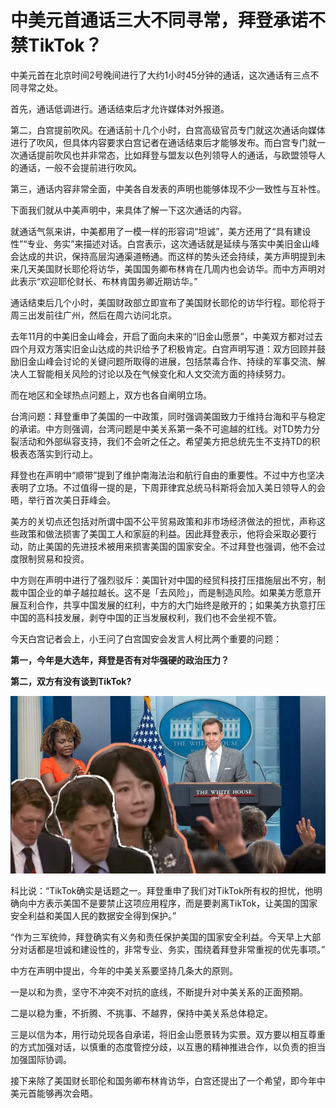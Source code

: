 # 中美元首通话三大不同寻常，拜登承诺不禁TikTok？

中美元首在北京时间2号晚间进行了大约1小时45分钟的通话，这次通话有三点不同寻常之处。

首先，通话低调进行。通话结束后才允许媒体对外报道。

第二，白宫提前吹风。在通话前十几个小时，白宫高级官员专门就这次通话向媒体进行了吹风，但具体内容要求白宫记者在通话结束后才能够发布。而白宫专门就一次通话提前吹风也并非常态，比如拜登与盟友以色列领导人的通话，与欧盟领导人的通话，一般不会提前进行吹风。

第三，通话内容非常全面，中美各自发表的声明也能够体现不少一致性与互补性。

下面我们就从中美声明中，来具体了解一下这次通话的内容。

就通话气氛来讲，中美都用了一模一样的形容词“坦诚”，美方还用了“具有建设性”“专业、务实”来描述对话。白宫表示，这次通话就是延续与落实中美旧金山峰会达成的共识，保持高层沟通渠道畅通。而这样的势头还会持续，美方声明提到未来几天美国财长耶伦将访华，美国国务卿布林肯在几周内也会访华。而中方声明对此表示“欢迎耶伦财长、布林肯国务卿近期访华。”

通话结束后几个小时，美国财政部立即宣布了美国财长耶伦的访华行程。耶伦将于周三出发前往广州，然后在周六访问北京。

去年11月的中美旧金山峰会，开启了面向未来的“旧金山愿景”，中美双方都对过去四个月双方落实旧金山达成的共识给予了积极肯定。白宫声明写道：双方回顾并鼓励旧金山峰会讨论的关键问题所取得的进展，包括禁毒合作、持续的军事交流、解决人工智能相关风险的讨论以及在气候变化和人文交流方面的持续努力。

而在地区和全球热点问题上，双方也各自阐明立场。

台湾问题：拜登重申了美国的一中政策，同时强调美国致力于维持台海和平与稳定的承诺。中方则强调，台湾问题是中美关系第一条不可逾越的红线。对TD势力分裂活动和外部纵容支持，我们不会听之任之。希望美方把总统先生不支持TD的积极表态落实到行动上。

拜登也在声明中“顺带”提到了维护南海法治和航行自由的重要性。不过中方也坚决表明了立场。不过值得一提的是，下周菲律宾总统马科斯将会加入美日领导人的会晤，举行首次美日菲峰会。

美方的关切点还包括对所谓中国不公平贸易政策和非市场经济做法的担忧，声称这些政策和做法损害了美国工人和家庭的利益。因此拜登表示，他将会采取必要行动，防止美国的先进技术被用来损害美国的国家安全。不过拜登也强调，他不会过度限制贸易和投资。

中方则在声明中进行了强烈驳斥：美国针对中国的经贸科技打压措施层出不穷，制裁中国企业的单子越拉越长。这不是「去风险」，而是制造风险。如果美方愿意开展互利合作，共享中国发展的红利，中方的大门始终是敞开的；如果美方执意打压中国的高科技发展，剥夺中国的正当发展权利，我们也不会坐视不管。

今天白宫记者会上，小王问了白宫国安会发言人柯比两个重要的问题：

**第一，今年是大选年，拜登是否有对华强硬的政治压力？**

**第二，双方有没有谈到TikTok?**

![af93643252b5bb61e42c451d6e80ecd4.jpg](https://raw.githubusercontent.com/qqhsx/qqnews_image/main/2024/04/03/中美元首通话三大不同寻常，拜登承诺不禁TikTok？/af93643252b5bb61e42c451d6e80ecd4.jpg)

科比说：“TikTok确实是话题之一。拜登重申了我们对TikTok所有权的担忧，他明确向中方表示美国不是要禁止这项应用程序，而是要剥离TikTok，让美国的国家安全利益和美国人民的数据安全得到保护。”

“作为三军统帅，拜登确实有义务和责任保护美国的国家安全利益。今天早上大部分对话都是坦诚和建设性的，非常专业、务实，围绕着拜登非常重视的优先事项。”

中方在声明中提出，今年的中美关系要坚持几条大的原则。

一是以和为贵，坚守不冲突不对抗的底线，不断提升对中美关系的正面预期。

二是以稳为重，不折腾、不挑事、不越界，保持中美关系总体稳定。

三是以信为本，用行动兑现各自承诺，将旧金山愿景转为实景。双方要以相互尊重的方式加强对话，以慎重的态度管控分歧，以互惠的精神推进合作，以负责的担当加强国际协调。

接下来除了美国财长耶伦和国务卿布林肯访华，白宫还提出了一个希望，即今年中美元首能够再次会晤。

